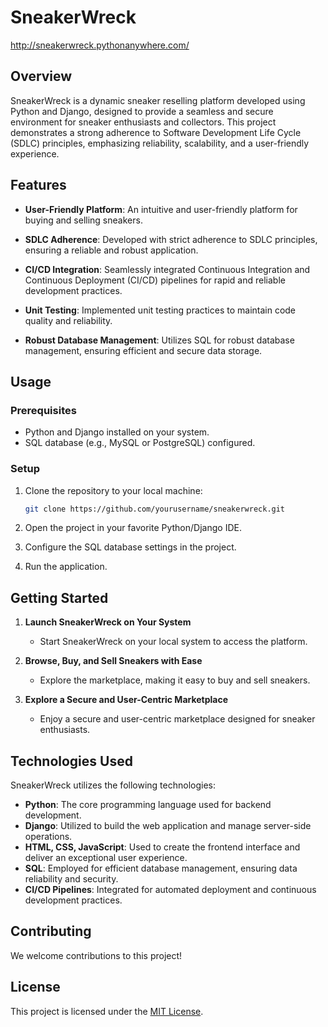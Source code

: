 # SneakerWreck

http://sneakerwreck.pythonanywhere.com/

## Overview

SneakerWreck is a dynamic sneaker reselling platform developed using Python and Django, designed to provide a seamless and secure environment for sneaker enthusiasts and collectors. This project demonstrates a strong adherence to Software Development Life Cycle (SDLC) principles, emphasizing reliability, scalability, and a user-friendly experience.

## Features

- **User-Friendly Platform**: An intuitive and user-friendly platform for buying and selling sneakers.

- **SDLC Adherence**: Developed with strict adherence to SDLC principles, ensuring a reliable and robust application.

- **CI/CD Integration**: Seamlessly integrated Continuous Integration and Continuous Deployment (CI/CD) pipelines for rapid and reliable development practices.

- **Unit Testing**: Implemented unit testing practices to maintain code quality and reliability.

- **Robust Database Management**: Utilizes SQL for robust database management, ensuring efficient and secure data storage.

## Usage

### Prerequisites

- Python and Django installed on your system.
- SQL database (e.g., MySQL or PostgreSQL) configured.

### Setup

1. Clone the repository to your local machine:

   ```bash
   git clone https://github.com/yourusername/sneakerwreck.git

2. Open the project in your favorite Python/Django IDE.

3. Configure the SQL database settings in the project.

4. Run the application.

## Getting Started

1. **Launch SneakerWreck on Your System**
   - Start SneakerWreck on your local system to access the platform.

2. **Browse, Buy, and Sell Sneakers with Ease**
   - Explore the marketplace, making it easy to buy and sell sneakers.

3. **Explore a Secure and User-Centric Marketplace**
   - Enjoy a secure and user-centric marketplace designed for sneaker enthusiasts.

## Technologies Used

SneakerWreck utilizes the following technologies:

- **Python**: The core programming language used for backend development.
- **Django**: Utilized to build the web application and manage server-side operations.
- **HTML, CSS, JavaScript**: Used to create the frontend interface and deliver an exceptional user experience.
- **SQL**: Employed for efficient database management, ensuring data reliability and security.
- **CI/CD Pipelines**: Integrated for automated deployment and continuous development practices.

## Contributing

We welcome contributions to this project!

## License

This project is licensed under the [MIT License](LICENSE).
